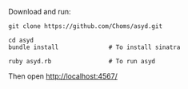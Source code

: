 Download and run:

	git clone https://github.com/Choms/asyd.git

	cd asyd
	bundle install				# To install sinatra

	ruby asyd.rb 				# To run asyd
	
Then open [http://localhost:4567/](http://localhost:4567/)
